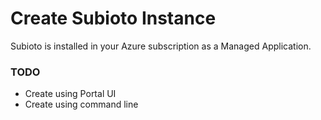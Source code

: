# Create Subioto Instance

Subioto is installed in your Azure subscription as a Managed Application. 

### TODO

* Create using Portal UI
* Create using command line

